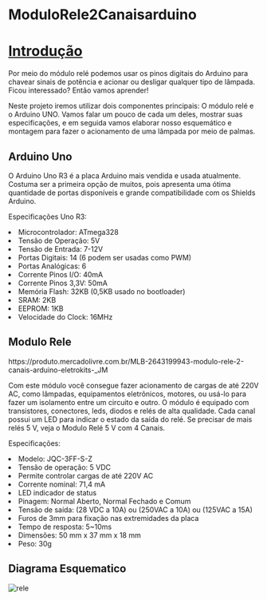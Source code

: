 # ModuloRele2Canaisarduino

<H1> <a href=“[http://exemplo.com/](https://produto.mercadolivre.com.br/MLB-2643199943-modulo-rele-2-canais-arduino-eletrokits-_JM)“>Introdução</a></H1>

<P>
Por meio do módulo relé podemos usar os pinos digitais do Arduino para chavear sinais de potência e acionar ou desligar qualquer tipo de lâmpada. Ficou interessado? Então vamos aprender!

Neste projeto iremos utilizar dois componentes principais: O módulo relé e o Arduino UNO. Vamos falar um pouco de cada um deles, mostrar suas especificações, e em seguida vamos elaborar nosso esquemático e montagem para fazer o acionamento de uma lâmpada por meio de palmas.
</P>


<H2>Arduino Uno</H2>

<P>

O Arduino Uno R3 é a placa Arduino mais vendida e usada atualmente. Costuma ser a primeira opção de muitos, pois apresenta uma ótima quantidade de portas disponíveis e grande compatibilidade com os Shields Arduino.
  
Especificações Uno R3:
<li> Microcontrolador: ATmega328 </li>
<li> Tensão de Operação: 5V</li>
<li> Tensão de Entrada: 7-12V</li>
<li> Portas Digitais: 14 (6 podem ser usadas como PWM)</li>
<li> Portas Analógicas: 6</li>
<li> Corrente Pinos I/O: 40mA</li>
<li> Corrente Pinos 3,3V: 50mA</li>
<li> Memória Flash: 32KB (0,5KB usado no bootloader)</li>
<li> SRAM: 2KB</li>
<li> EEPROM: 1KB</li>
<li> Velocidade do Clock: 16MHz </li> 
</P>

<H2> Modulo Rele </H2>
https://produto.mercadolivre.com.br/MLB-2643199943-modulo-rele-2-canais-arduino-eletrokits-_JM

<P>
Com este módulo você consegue fazer acionamento de cargas de até 220V AC, como lâmpadas, equipamentos eletrônicos, motores, ou usá-lo para fazer um isolamento entre um circuito e outro. O módulo é equipado com transistores, conectores, leds, diodos e relés de alta qualidade. Cada canal possui um LED para indicar o estado da saída do relé. Se precisar de mais relés 5 V, veja o Modulo Relé 5 V com 4 Canais.

Especificações:
<li> Modelo: JQC-3FF-S-Z </li>
<li>Tensão de operação: 5 VDC </li>
<li>Permite controlar cargas de até 220V AC </li>
<li>Corrente nominal: 71,4 mA </li>
<li>LED indicador de status </li>
<li>Pinagem: Normal Aberto, Normal Fechado e Comum </li>
<li>Tensão de saída: (28 VDC a 10A) ou (250VAC a 10A) ou (125VAC a 15A) </li>
<li>Furos de 3mm para fixação nas extremidades da placa </li>
<li>Tempo de resposta: 5~10ms </li>
<li>Dimensões: 50 mm x 37 mm x 18 mm </li>
<li>Peso: 30g </li>
</P>

<H2>Diagrama Esquematico</H2>

![rele](https://user-images.githubusercontent.com/46333024/171512009-f9db41ac-4c8f-40ad-a02d-eeb19946d4d3.jpg)

